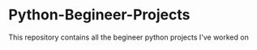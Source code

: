 # Python-Begineer-Projects

This repository contains all the begineer python projects I've worked on
